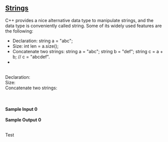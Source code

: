 ## **[Strings](https://www.hackerrank.com/challenges/c-tutorial-strings)** 
C++ provides a nice alternative data type to manipulate strings, and the data type is conveniently called string. Some of its widely used features are the following:<br><ul><li>Declaration:
string a = "abc";</li><li>Size:
int len = a.size();</li><li>Concatenate two strings:
string a = "abc";
string b = "def";
string c = a + b; // c = "abcdef".</li><li></li></ul><br>Declaration:<br>Size:<br>Concatenate two strings:<br><br><br><br>**Sample Input 0**<br><br>**Sample Output 0**<br><br>

Test
